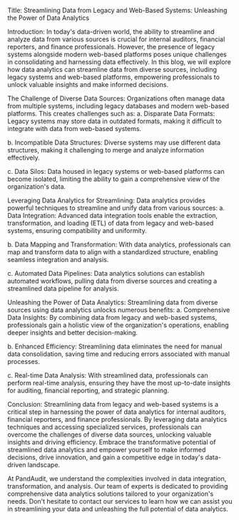 Title: Streamlining Data from Legacy and Web-Based Systems: Unleashing the Power of Data Analytics

Introduction:
In today's data-driven world, the ability to streamline and analyze data from various sources is crucial for internal auditors, financial reporters, and finance professionals. However, the presence of legacy systems alongside modern web-based platforms poses unique challenges in consolidating and harnessing data effectively. In this blog, we will explore how data analytics can streamline data from diverse sources, including legacy systems and web-based platforms, empowering professionals to unlock valuable insights and make informed decisions.

The Challenge of Diverse Data Sources:
Organizations often manage data from multiple systems, including legacy databases and modern web-based platforms. This creates challenges such as:
a. Disparate Data Formats: Legacy systems may store data in outdated formats, making it difficult to integrate with data from web-based systems.

b. Incompatible Data Structures: Diverse systems may use different data structures, making it challenging to merge and analyze information effectively.

c. Data Silos: Data housed in legacy systems or web-based platforms can become isolated, limiting the ability to gain a comprehensive view of the organization's data.

Leveraging Data Analytics for Streamlining:
Data analytics provides powerful techniques to streamline and unify data from various sources:
a. Data Integration: Advanced data integration tools enable the extraction, transformation, and loading (ETL) of data from legacy and web-based systems, ensuring compatibility and uniformity.

b. Data Mapping and Transformation: With data analytics, professionals can map and transform data to align with a standardized structure, enabling seamless integration and analysis.

c. Automated Data Pipelines: Data analytics solutions can establish automated workflows, pulling data from diverse sources and creating a streamlined data pipeline for analysis.

Unleashing the Power of Data Analytics:
Streamlining data from diverse sources using data analytics unlocks numerous benefits:
a. Comprehensive Data Insights: By combining data from legacy and web-based systems, professionals gain a holistic view of the organization's operations, enabling deeper insights and better decision-making.

b. Enhanced Efficiency: Streamlining data eliminates the need for manual data consolidation, saving time and reducing errors associated with manual processes.

c. Real-time Data Analysis: With streamlined data, professionals can perform real-time analysis, ensuring they have the most up-to-date insights for auditing, financial reporting, and strategic planning.

Conclusion:
Streamlining data from legacy and web-based systems is a critical step in harnessing the power of data analytics for internal auditors, financial reporters, and finance professionals. By leveraging data analytics techniques and accessing specialized services, professionals can overcome the challenges of diverse data sources, unlocking valuable insights and driving efficiency. Embrace the transformative potential of streamlined data analytics and empower yourself to make informed decisions, drive innovation, and gain a competitive edge in today's data-driven landscape.

At PandAudit, we understand the complexities involved in data integration, transformation, and analysis. Our team of experts is dedicated to providing comprehensive data analytics solutions tailored to your organization's needs. Don't hesitate to contact our services to learn how we can assist you in streamlining your data and unleashing the full potential of data analytics.

